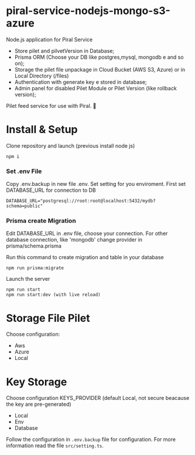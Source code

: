 # piral-service-nodejs-mongo-s3-azure

Node.js application for Piral Service

- Store pilet and pilvetVersion in Database; 
- Prisma ORM (Choose your DB like postgres,mysql, mongodb e and so on);
- Storage the pilet file unpackage in Cloud Bucket (AWS S3, Azure) or in Local Directory (/files)
- Authentication with generate key e stored in database;
- Admin panel for disabled Pilet Module or Pilet Version (like rollback version);

Pilet feed service for use with Piral. 🚀

# Install & Setup

Clone repository and launch (previous install node js)

```
npm i
```

### Set .env File

Copy .env.backup in new file .env.
Set setting for you enviroment.
First set DATABASE_URL for connection to DB

```
DATABASE_URL="postgresql://root:root@localhost:5432/mydb?schema=public"
```

### Prisma create Migration
Edit DATABASE_URL in .env file, choose your connection.
For other database connection, like 'mongodb' change provider in prisma/schema.prisma

Run this command to create migration and table in your database
```
npm run prisma:migrate
```

Launch the server

```
npm run start
npm run start:dev (with live reload)
```

# Storage File Pilet

Choose configuration:

- Aws
- Azure
- Local

# Key Storage

Choose configuration KEYS_PROVIDER (default Local, not secure beacause the key are pre-generated)

- Local
- Env
- Database


Follow the configuration in ```.env.backup``` file for configuration. For more information read the file ```src/setting.ts```.